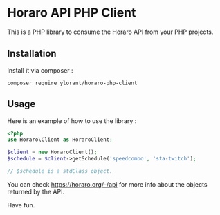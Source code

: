 # Horaro API PHP Client

This is a PHP library to consume the Horaro API from your PHP projects.

## Installation

Install it via composer :

```
composer require ylorant/horaro-php-client
```

## Usage

Here is an example of how to use the library :

```php
<?php
use Horaro\Client as HoraroClient;

$client = new HoraroClient();
$schedule = $client->getSchedule('speedcombo', 'sta-twitch');

// $schedule is a stdClass object.
```

You can check https://horaro.org/-/api for more info about the objects returned by the API.

Have fun.